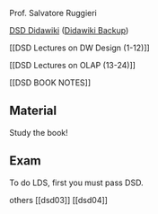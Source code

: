 Prof. Salvatore Ruggieri

[DSD Didawiki](http://didawiki.di.unipi.it/doku.php/mds/dsd/start)
([Didawiki Backup](https://pocket.co/share/0a78cb70-abf8-4935-a370-a6397a349390))

[[DSD Lectures on DW Design (1-12)]]

[[DSD Lectures on OLAP (13-24)]]

[[DSD BOOK NOTES]]


## Material
Study the book!

## Exam
To do LDS, first you must pass DSD.

others
[[dsd03]]
[[dsd04]]





